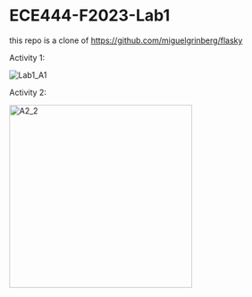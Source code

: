 # ECE444-F2023-Lab1
this repo is a clone of 
https://github.com/miguelgrinberg/flasky

Activity 1:

![Lab1_A1](https://github.com/ElliotP-K/ECE444-F2023-Lab1/assets/77300478/bc220a68-089d-4d9d-b517-e869e4cb58bb)

Activity 2:

<img width="327" alt="A2_2" src="https://github.com/ElliotP-K/ECE444-F2023-Lab1/assets/77300478/ff9d3af7-f562-4af5-9026-fbbcd586f18f">
